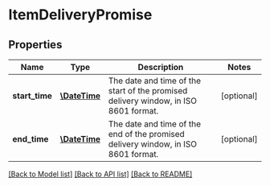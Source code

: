 # ItemDeliveryPromise

## Properties
Name | Type | Description | Notes
------------ | ------------- | ------------- | -------------
**start_time** | [**\DateTime**](\DateTime.md) | The date and time of the start of the promised delivery window, in ISO 8601 format. | [optional] 
**end_time** | [**\DateTime**](\DateTime.md) | The date and time of the end of the promised delivery window, in ISO 8601 format. | [optional] 

[[Back to Model list]](../README.md#documentation-for-models) [[Back to API list]](../README.md#documentation-for-api-endpoints) [[Back to README]](../README.md)


